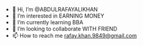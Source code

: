 - 👋 Hi, I’m @ABDULRAFAYALIKHAN
- 👀 I’m interested in EARNING MONEY 
- 🌱 I’m currently learning BBA 
- 💞️ I’m looking to collaborate WITH FRIEND 
- 📫 How to reach me rafay.khan.9849@gmail.com 

<!---
ABDULRAFAYALIKHAN/ABDULRAFAYALIKHAN is a ✨ special ✨ repository because its `README.md` (this file) appears on your GitHub profile.
You can click the Preview link to take a look at your changes.
--->
